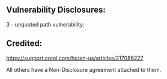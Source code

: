 ## Vulnerability Disclosures:
3 - unquoted path vulnerability:


## Credited:
https://support.corel.com/hc/en-us/articles/217086227

All others have a Non-Disclosure agreement attached to them.
